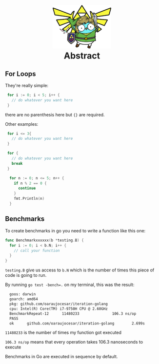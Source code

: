 <div align="center">
  <h1>
    <img src="https://raw.githubusercontent.com/ashleymcnamara/gophers/master/GopherLink.png" width="192" /><br />
    Abstract
  </h1>
</div>

## For Loops

They're really simple:

```go
 for i := 0; i < 5; i++ {
   // do whatever you want here
 }
```

there are no parenthesis here but `{}` are required.

Other examples:

```go
 for i <= 3{
   // do whatever you want here
 }
```

```go
 for {
   // do whatever you want here
   break
 }
```

```go
  for n := 0; n <= 5; n++ {
    if n % 2 == 0 {
      continue
    }
    fmt.Println(n)
  }
```

## Benchmarks

To create benchmarks in go you need to write a function like this one:


```go
func Benchmarkxxxxxx(b *testing.B) {
  for i := 0; i < b.N; i++ {
    // call your function
  }
}
```

`testing.B` give us access to `b.N` which is the number of times this piece of code is going to run.

By running `go test -bench=.` on my terminal, this was the result:

```
  goos: darwin
  goarch: amd64
  pkg: github.com/oaraujocesar/iteration-golang
  cpu: Intel(R) Core(TM) i7-9750H CPU @ 2.60GHz
  BenchmarkRepeat-12      11480233               106.3 ns/op
  PASS
  ok      github.com/oaraujocesar/iteration-golang        2.699s
```

`11480233` is the number of times my function got executed

`106.3 ns/op` means that every operation takes 106.3 nanoseconds to execute

Benchmarks in Go are executed in sequence by default.
